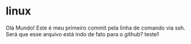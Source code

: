 # linux
Olá Mundo! Este é meu primeiro commit pela linha de comando via ssh.
Será que esse arquivo está indo de fato para o github? teste1

